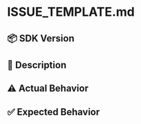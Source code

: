 # ISSUE_TEMPLATE.md

<!-- Please fill in all sections. Keep outputs concise; collapse long logs with details. -->

## 📦 SDK Version

<!-- Provide a tag (e.g., vX.Y.Z), branch, or commit SHA. e.g. v0.1.0, fb9153 -->

## 📝 Description

<!-- Please describe the context:
     e.g. Cisco has been released new API version and I need to update the SDK. -->

## ⚠️ Actual Behavior

<!-- Please describe the context:
     e.g. New API Foo, Bar and Baz is not supported yet. -->

## ✅ Expected Behavior

<!-- Please describe the context:
     e.g. New API Foo, Bar and Baz is supported. -->

